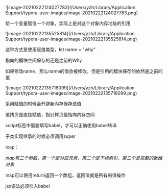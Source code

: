 ![image-20210222124027783](/Users/yzh/Library/Application Support/typora-user-images/image-20210222124027783.png)

给一个变量赋值一个对象，实际上是对这个对象内存地址的引用

![image-20210222135525814](/Users/yzh/Library/Application Support/typora-user-images/image-20210222135525814.png)

这种方式是使用赋值类型，let name = "why"

指向的模块空间保存的还是之前的Why

如果修改name，那么name的值会被修改，但是引用的模块保存的依然是之前的值

![image-20210222135718099](/Users/yzh/Library/Application Support/typora-user-images/image-20210222135718099.png)

采用赋值的时候会开辟新内存保存该值

值拷贝是直接赋值，指针拷贝是指向内存空间



script标签中需要填写babel，才可以正确使用babel转译

子类实现继承的时候必须调用super

map：

​	*map有三个参数，第一个是对应元素，第二个是下标索引，第三个是完整的数组对象*

map可以使用return返回一个数组，返回值就是所有的值操作

jsx语法必须引入babel